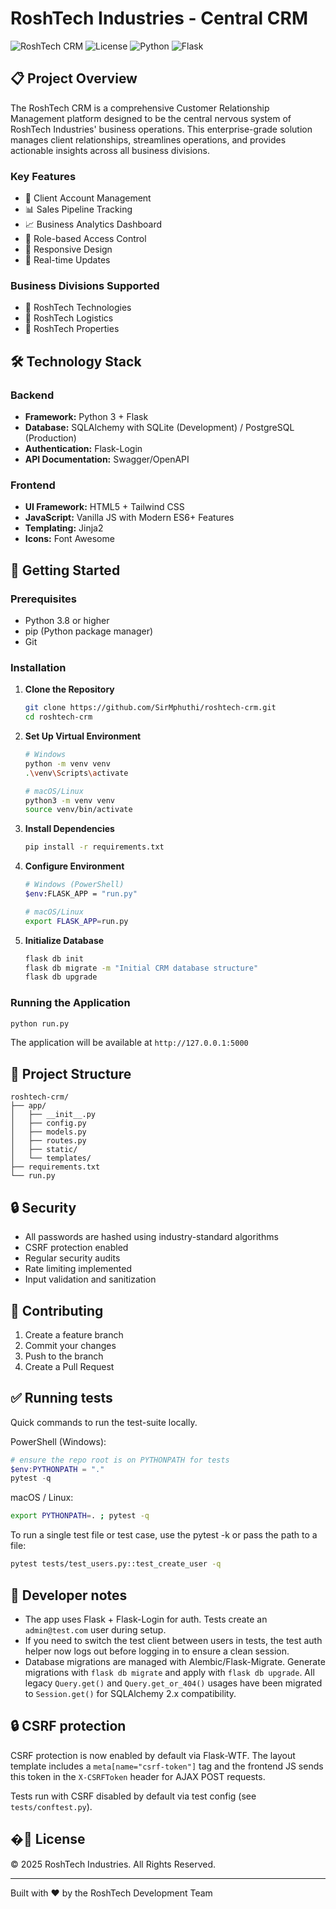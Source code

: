 # RoshTech Industries - Central CRM

![RoshTech CRM](https://img.shields.io/badge/Status-Development-yellow)
![License](https://img.shields.io/badge/License-Proprietary-red)
![Python](https://img.shields.io/badge/Python-3.x-blue)
![Flask](https://img.shields.io/badge/Flask-Latest-green)

## 📋 Project Overview

The RoshTech CRM is a comprehensive Customer Relationship Management platform designed to be the central nervous system of RoshTech Industries' business operations. This enterprise-grade solution manages client relationships, streamlines operations, and provides actionable insights across all business divisions.

### Key Features
- 👥 Client Account Management
- 📊 Sales Pipeline Tracking
- 📈 Business Analytics Dashboard
- 🔐 Role-based Access Control
- 📱 Responsive Design
- 🔄 Real-time Updates

### Business Divisions Supported
- 🚀 RoshTech Technologies
- 🚛 RoshTech Logistics
- 🏢 RoshTech Properties

## 🛠️ Technology Stack

### Backend
- **Framework:** Python 3 + Flask
- **Database:** SQLAlchemy with SQLite (Development) / PostgreSQL (Production)
- **Authentication:** Flask-Login
- **API Documentation:** Swagger/OpenAPI

### Frontend
- **UI Framework:** HTML5 + Tailwind CSS
- **JavaScript:** Vanilla JS with Modern ES6+ Features
- **Templating:** Jinja2
- **Icons:** Font Awesome

## 🚀 Getting Started

### Prerequisites
- Python 3.8 or higher
- pip (Python package manager)
- Git

### Installation

1. **Clone the Repository**
   ```bash
   git clone https://github.com/SirMphuthi/roshtech-crm.git
   cd roshtech-crm
   ```

2. **Set Up Virtual Environment**
   ```bash
   # Windows
   python -m venv venv
   .\venv\Scripts\activate

   # macOS/Linux
   python3 -m venv venv
   source venv/bin/activate
   ```

3. **Install Dependencies**
   ```bash
   pip install -r requirements.txt
   ```

4. **Configure Environment**
   ```bash
   # Windows (PowerShell)
   $env:FLASK_APP = "run.py"

   # macOS/Linux
   export FLASK_APP=run.py
   ```

5. **Initialize Database**
   ```bash
   flask db init
   flask db migrate -m "Initial CRM database structure"
   flask db upgrade
   ```

### Running the Application
```bash
python run.py
```
The application will be available at `http://127.0.0.1:5000`

## 📁 Project Structure
```
roshtech-crm/
├── app/
│   ├── __init__.py
│   ├── config.py
│   ├── models.py
│   ├── routes.py
│   ├── static/
│   └── templates/
├── requirements.txt
└── run.py
```

## 🔒 Security

- All passwords are hashed using industry-standard algorithms
- CSRF protection enabled
- Regular security audits
- Rate limiting implemented
- Input validation and sanitization

## 🤝 Contributing

1. Create a feature branch
2. Commit your changes
3. Push to the branch
4. Create a Pull Request

## ✅ Running tests

Quick commands to run the test-suite locally.

PowerShell (Windows):
```powershell
# ensure the repo root is on PYTHONPATH for tests
$env:PYTHONPATH = "."
pytest -q
```

macOS / Linux:
```bash
export PYTHONPATH=. ; pytest -q
```

To run a single test file or test case, use the pytest -k or pass the path to a file:
```bash
pytest tests/test_users.py::test_create_user -q
```

## 🧰 Developer notes

- The app uses Flask + Flask-Login for auth. Tests create an `admin@test.com` user during setup.
- If you need to switch the test client between users in tests, the test auth helper now logs out before logging in to ensure a clean session.
- Database migrations are managed with Alembic/Flask-Migrate. Generate migrations with `flask db migrate` and apply with `flask db upgrade`.
All legacy `Query.get()` and `Query.get_or_404()` usages have been migrated to `Session.get()` for SQLAlchemy 2.x compatibility.


## 🔒 CSRF protection

CSRF protection is now enabled by default via Flask-WTF. The layout template includes a `meta[name="csrf-token"]` tag and the frontend JS sends this token in the `X-CSRFToken` header for AJAX POST requests.

Tests run with CSRF disabled by default via test config (see `tests/conftest.py`).

## �📝 License

© 2025 RoshTech Industries. All Rights Reserved.

---
Built with ❤️ by the RoshTech Development Team